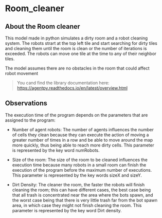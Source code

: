 # Room_cleaner
## About the Room cleaner
This model made in python simulates a dirty room and a robot cleaning system. The robots strart at the top left tile and start searching for dirty tiles and cleaning them until the room is clean or the number of iterations is exceeded. The robots can move one tile at the time to any of their neighbor tiles.

The model assumes there are no obstacles in the room that could affect robot movement

> You cand find the library documentation here: https://agentpy.readthedocs.io/en/latest/overview.html  

## Observations
The execution time of the program depends on the parameters that are assigned to the program:

- Number of agent robots: The number of agents influences the number of cells they clean because they can execute the action of moving a greater number of times in a row and be able to move around the map more quickly, thus being able to reach more dirty cells. This parameter is represented by the key word numRobots.

- Size of the room: The size of the room to be cleaned influences the execution time because many robots in a small room can finish the execution of the program before the maximum number of executions. This parameter is represented by the key words sizeX and sizeY.

- Dirt Density: The cleaner the room, the faster the robots will finish cleaning the room; this can have different cases, the best case being that all trash is concentrated near the area where the bots spawn, and the worst case being that there is very little trash far from the bot spawn area, in which case they might not finish cleaning the room. This parameter is represented by the key word Dirt density.
